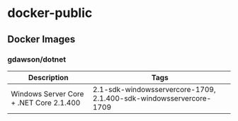 # docker-public

## Docker Images

### gdawson/dotnet

Description | Tags
------------|-----
Windows Server Core + .NET Core 2.1.400 | 2.1-sdk-windowsservercore-1709, 2.1.400-sdk-windowsservercore-1709
